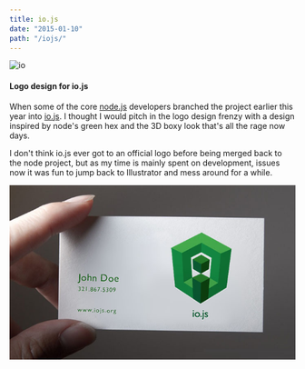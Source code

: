 ```yaml
---
title: io.js
date: "2015-01-10"
path: "/iojs/"
---
```


![io](https://rawgithub.com/Gajit/logos/master/logos/hex-3d/io.svg)

#### Logo design for io.js

When some of the core [node.js](https://nodejs.org) developers branched the project earlier this year into [io.js](https://iojs.org). I thought I would pitch in the logo design frenzy with a design inspired by node's green hex and the 3D boxy look that's all the rage now days.

I don't think io.js ever got to an official logo before being merged back to the node project, but as my time is mainly spent on development, issues now it was fun to jump back to Illustrator and mess around for a while.

![io.js card](./io_bc.jpg)
